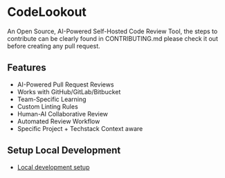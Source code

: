 # CodeLookout

An Open Source, AI-Powered Self-Hosted Code Review Tool, the steps to contribute can be clearly found in CONTRIBUTING.md please check it out before creating any pull request.

## Features

- AI-Powered Pull Request Reviews
- Works with GitHub/GitLab/Bitbucket
- Team-Specific Learning
- Custom Linting Rules
- Human-AI Collaborative Review
- Automated Review Workflow
- Specific Project + Techstack Context aware

## Setup Local Development

- [Local development setup](server/development.md)
